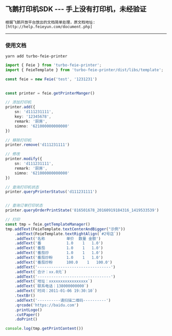 <!--
 * @Author        : turbo 664120459@qq.com
 * @Date          : 2022-12-18 19:29:30
 * @LastEditors   : turbo 664120459@qq.com
 * @LastEditTime  : 2022-12-18 20:22:20
 * @FilePath      : /turbo-feie-printer/README.md
 * @Description   : 
 * 
 * Copyright (c) 2022 by turbo 664120459@qq.com, All Rights Reserved. 
-->
## 飞鹅打印机SDK --- 手上没有打印机，未经验证
`根据飞鹅开放平台放出的文档简单处理，原文档地址:[http://help.feieyun.com/document.php]`

---
### 使用文档

```
yarn add turbo-feie-printer
```

``` Typescript
import { Feie } from 'turbo-feie-printer';
import { FeieTemplate } from 'turbo-feie-printer/dist/libs/template';

const feie = new Feie('test', '1231231')
 

const printer = feie.getPrinterManger()

// 添加打印机
printer.add({
    sn: 'd111231111',
    key: '12345678',
    remark: '厨房',
    simno: '621000000000000'
})

// 移除打印机
printer.remove('d111231111')

// 修改
printer.modify({
    sn: 'd111231111',
    remark: '厨房',
    simno: '621000000000000'
})

// 查询打印机状态
printer.queryPrinterStatus('d111231111')


// 查询订单打印状态
printer.queryOrderPrintState('816501678_20160919184316_1419533539')

// 打印
const tmp = feie.getTemplateManager()
tmp.addText(FeieTemplate.textCenterAndBigger("示例"))
    .addText(FeieTemplate.textRightAlign(`#2号店`))
    .addText('名称　　　　　 单价  数量 金额')
    .addText('番　　　　　　 1.0    1   1.0')
    .addText('番茄　　　　　 1.0    1   1.0')
    .addText('番茄炒　　　　 1.0    1   1.0')
    .addText('番茄炒粉　　　 1.0    1   1.0')
    .addText('番茄炒粉　　　 100.0    1   100.0')
    .addText('--------------------------------')
    .addText(`合计：xx.0元`)
    .addText('--------------------------------')
    .addText(`地址：xxxxxxxxxxxxxxxxx`)
    .addText(`联系电话：138000000000`)
    .addText(`时间：2011-01-06 19:30:10`)
    .textBr()
    .addText('----------请扫描二维码----------')
    .qrcode('https://baidu.com')
    .printLogo()
    .cutPaper()
    .doPrint()

console.log(tmp.getPrintContent())
```